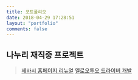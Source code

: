```yaml
---
title: 포트폴리오
date: 2018-04-29 17:28:51
layout: "portfolio"
comments: false
---
```


## 나누리 재직중 프로젝트
> [세바시 홈페이지 리뉴얼](/2018/04/29/세바시-홈페이지-리뉴얼/)
> [옐로오투오 드라이버 개발](/2018/04/29/옐로오투오-드라이버-개발/)
